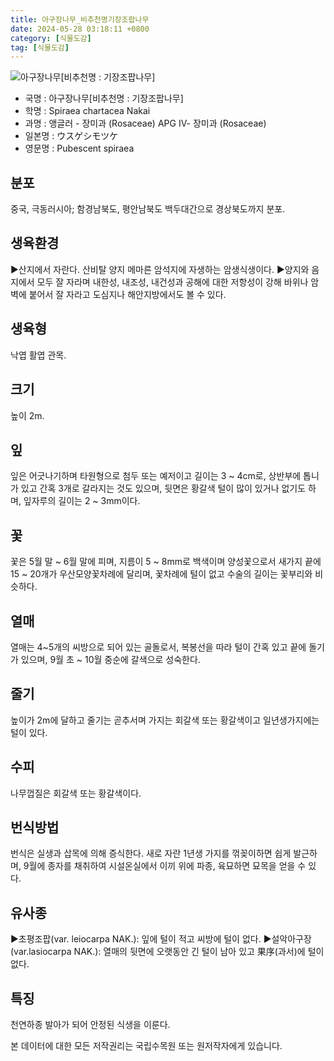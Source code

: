 ```yaml
---
title: 아구장나무_비추천명기장조팝나무
date: 2024-05-28 03:18:11 +0800
category: [식물도감]
tag: [식물도감]
---
```




![아구장나무[비추천명 : 기장조팝나무]](/fileUpload/plants/basic/Rosaceae/Spiraea/17145/1_th2.jpg)
- 국명 : 아구장나무[비추천명 : 기장조팝나무]
- 학명 : Spiraea chartacea Nakai
- 과명 : 앵글러 - 장미과 (Rosaceae) APG Ⅳ- 장미과 (Rosaceae)
- 일본명 : ウスゲシモツケ
- 영문명 : Pubescent spiraea


## 분포
중국, 극동러시아; 함경남북도, 평안남북도 백두대간으로 경상북도까지 분포.
## 생육환경
▶산지에서 자란다. 산비탈 양지 메마른 암석지에 자생하는 암생식생이다. ▶양지와 음지에서 모두 잘 자라며 내한성, 내조성, 내건성과 공해에 대한 저항성이 강해 바위나 암벽에 붙어서 잘 자라고 도심지나 해안지방에서도 볼 수 있다.
## 생육형
낙엽 활엽 관목.
## 크기
높이 2m.
## 잎
잎은 어긋나기하며 타원형으로 첨두 또는 예저이고 길이는 3 ~ 4cm로, 상반부에 톱니가 있고 간혹 3개로 갈라지는 것도 있으며, 뒷면은 황갈색 털이 많이 있거나 없기도 하며, 잎자루의 길이는 2 ~ 3mm이다.
## 꽃
꽃은 5월 말 ~ 6월 말에 피며, 지름이 5 ~ 8mm로 백색이며 양성꽃으로서 새가지 끝에 15 ~ 20개가 우산모양꽃차례에 달리며, 꽃차례에 털이 없고 수술의 길이는 꽃부리와 비슷하다.
## 열매
열매는 4~5개의 씨방으로 되어 있는 골돌로서, 복봉선을 따라 털이 간혹 있고 끝에 돌기가 있으며, 9월 초 ~ 10월 중순에 갈색으로 성숙한다. 
## 줄기
높이가 2m에 달하고 줄기는 곧추서며 가지는 회갈색 또는 황갈색이고 일년생가지에는 털이 있다.
## 수피
나무껍질은 회갈색 또는 황갈색이다.
## 번식방법
번식은 실생과 삽목에 의해 증식한다. 새로 자란 1년생 가지를 꺾꽂이하면 쉽게 발근하며, 9월에 종자를 채취하여 시설온실에서 이끼 위에 파종, 육묘하면 묘목을 얻을 수 있다.
## 유사종
▶초평조팝(var. leiocarpa NAK.): 잎에 털이 적고 씨방에 털이 없다.▶설악아구장(var.lasiocarpa NAK.): 열매의 뒷면에 오랫동안 긴 털이 남아 있고 果序(과서)에 털이 없다.
## 특징
천연하종 발아가 되어 안정된 식생을 이룬다.






본 데이터에 대한 모든 저작권리는 국립수목원 또는 원저작자에게 있습니다.
